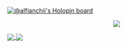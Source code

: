 [![@alfianchii's Holopin board](https://holopin.me/alfianchii)](https://holopin.io/@alfianchii)

<p align="center">
  <a href="https://twitter.com/alfianchii">
    <img src="https://img.shields.io/twitter/follow/alfianchii?style=for-the-badge&label=%40alfianchii&logo=twitter&logoColor=00AEFF&labelColor=black&color=7fff00">
  </a>
</p>

<a href="https://github.com/alfianchii">
  <img align="center" src="https://github-readme-stats.vercel.app/api?username=alfianchii&count_private=true&show_icons=true&theme=tokyonight" />
</a>
<a href="https://github.com/alfianchii">
  <img align="center" src="https://github-readme-stats.vercel.app/api/top-langs/?username=alfianchii&layout=compact&theme=tokyonight&langs_count=8" />
</a>

<!--
**alfianchii/alfianchii** is a ✨ _special_ ✨ repository because its `README.md` (this file) appears on your GitHub profile.

Here are some ideas to get you started:

- 🔭 I’m currently working on ...
- 🌱 I’m currently learning ...
- 👯 I’m looking to collaborate on ...
- 🤔 I’m looking for help with ...
- 💬 Ask me about ...
- 📫 How to reach me: ...
- 😄 Pronouns: ...
- ⚡ Fun fact: ...
  -->
